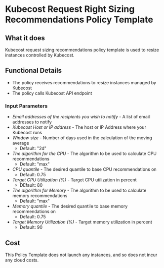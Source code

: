 # Kubecost Request Right Sizing Recommendations Policy Template

## What it does

Kubecost request sizing recommendations policy template is used to resize instances controlled by Kubecost.

## Functional Details

- The policy receives recommendations to resize instances managed by Kubecost
- The policy calls Kubecost API endpoint

### Input Parameters

- *Email addresses of the recipients you wish to notify* - A list of email addresses to notify
- *Kubecost Host or IP address* - The host or IP Address where your Kubecost runs
- *Window size* - Number of days used in the calculation of the moving average
  - Default: "2d"
- *The algorithm for the CPU* - The algorithm to be used to calculate CPU recommendations
  - Default: "max"
- *CPU quantile* - The desired quantile to base CPU recommendations on
  - Default: 0.75
- *Target CPU Utilization (%)* - Target CPU utilization in percent
  - DEfault: 80
- *The algorithm for Memory* - The algorithm to be used to calculate memory recommendations
  - Default: "max"
- *Memory quantile* - The desired quantile to base memory recommendations on
  - Default: 0.75
- *Target Memory Utilization (%)* - Target memory utilization in percent
  - Default: 90

## Cost

This Policy Template does not launch any instances, and so does not incur any cloud costs.
